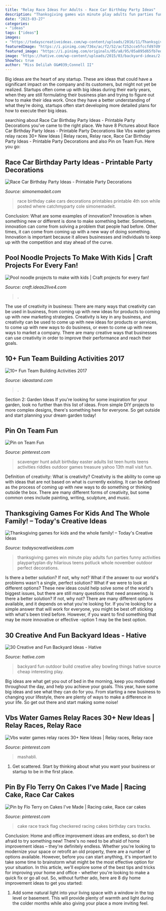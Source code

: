 ```yaml
---
title: "Relay Race Ideas For Adults - Race Car Birthday Party Ideas"
description: "Thanksgiving games win minute play adults fun parties funny activities playpartyplan diy hilarious teens potluck whole november outdoor perfect decorations"
date: "2023-03-27"
categories:
- "ideas"
tags: ["ideas"]
images:
- "https://todayscreativeideas.com/wp-content/uploads/2016/11/Thanksgiving-Minute-to-Win-It-Games.jpg"
featuredImage: "https://i.pinimg.com/736x/ac/f2/52/acf252cce5fccfd97d9f47a9f03d39bb--easter-scavenger-hunt-scavenger-hunt-list.jpg"
featured_image: "https://i.pinimg.com/originals/05/a8/95/05a895d65fb7eda47b3e823d010a074a.jpg"
image: "https://hative.com/wp-content/uploads/2015/03/backyard-ideas/2-build-an-outdoor-bowling-alley.jpg"
ShowToc: true
author: "Miss Delilah O&#039;Connell II"
---
```



Big ideas are the heart of any startup. These are ideas that could have a significant impact on the company and its customers, but might not yet be realized. Startups often come up with big ideas during their early years, when they are still formulating their business plan and trying to figure out how to make their idea work. Once they have a better understanding of what they’re doing, startups often start developing more detailed plans for how to execute their big ideas.

	

		
searching about Race Car Birthday Party Ideas - Printable Party Decorations you've came to the right place. We have 8 Pictures about Race Car Birthday Party Ideas - Printable Party Decorations like Vbs water games relay races 30+ New Ideas | Relay races, Relay race, Race Car Birthday Party Ideas - Printable Party Decorations and also Pin on Team Fun. Here you go:
		
    
## Race Car Birthday Party Ideas - Printable Party Decorations

<img loading=lazy src="https://www.simonemadeit.com/wp-content/uploads/2012/04/dsc00359.jpg" onerror="this.onerror=null;this.src='https://tse2.mm.bing.net/th?id=OIP.wRFJDnOorj1MOAjQju5xoQHaFj&amp;pid=15.1';" alt="Race Car Birthday Party Ideas - Printable Party Decorations">

_Source: simonemadeit.com_

>race birthday cake cars decorations printables printable 4th son while posted where catchmyparty cole simonemadeit. 

	

Conclusion: What are some examples of innovation?
Innovation is when something new or different is done to make something better. Sometimes, innovation can come from solving a problem that people had before. Other times, it can come from coming up with a new way of doing something. Innovation is important because it allows businesses and individuals to keep up with the competition and stay ahead of the curve.

    
## Pool Noodle Projects To Make With Kids | Craft Projects For Every Fan!

<img loading=lazy src="https://craft.ideas2live4.com/wp-content/uploads/sites/4/2015/05/Pool-Noodle-Projects-03.jpg" onerror="this.onerror=null;this.src='https://tse1.mm.bing.net/th?id=OIP.SqEaoI4z90y-FxGPSiMmBAHaLH&amp;pid=15.1';" alt="Pool noodle projects to make with kids | Craft projects for every fan!">

_Source: craft.ideas2live4.com_

>. 

	

The use of creativity in business: There are many ways that creativity can be used in business, from coming up with new ideas for products to coming up with new marketing strategies.
Creativity is key in any business, and creativity can be used to come up with new ideas for products or services, to come up with new ways to do business, or even to come up with new ways to market a company. There are many creative ways that businesses can use creativity in order to improve their performance and reach their goals.

    
## 10+ Fun Team Building Activities 2017

<img loading=lazy src="https://ideastand.com/wp-content/uploads/2017/08/8-team-building-activities-fun-thumb.jpg" onerror="this.onerror=null;this.src='https://tse1.mm.bing.net/th?id=OIP.HQw3wSVQuS7DAxjvO_nphQHaGL&amp;pid=15.1';" alt="10+ Fun Team Building Activities 2017">

_Source: ideastand.com_

>. 

	

Section 2: Garden Ideas
If you're looking for some inspiration for your garden, look no further than this list of ideas. From simple DIY projects to more complex designs, there's something here for everyone. So get outside and start planning your dream garden today!

    
## Pin On Team Fun

<img loading=lazy src="https://i.pinimg.com/736x/ac/f2/52/acf252cce5fccfd97d9f47a9f03d39bb--easter-scavenger-hunt-scavenger-hunt-list.jpg" onerror="this.onerror=null;this.src='https://tse4.mm.bing.net/th?id=OIP.cRLEOZvCb44HmRw33p-UigHaKd&amp;pid=15.1';" alt="Pin on Team Fun">

_Source: pinterest.com_

>scavenger hunt adult birthday easter adults list teen hunts teens activities riddles outdoor games treasure yahoo 13th mall visit fun. 

	

Definition of creativity: What is creativity?
Creativity is the ability to come up with ideas that are not based on what is currently existing. It can be defined as the process of coming up with new ways to do something or thinking outside the box. There are many different forms of creativity, but some common ones include painting, writing, sculpture, and music.

    
## Thanksgiving Games For Kids And The Whole Family! – Today&#039;s Creative Ideas

<img loading=lazy src="https://todayscreativeideas.com/wp-content/uploads/2016/11/Thanksgiving-Minute-to-Win-It-Games.jpg" onerror="this.onerror=null;this.src='https://tse1.mm.bing.net/th?id=OIP.UVitx-oDGVoj7XXaHbwhjAHaTM&amp;pid=15.1';" alt="Thanksgiving games for kids and the whole family! – Today&#039;s Creative Ideas">

_Source: todayscreativeideas.com_

>thanksgiving games win minute play adults fun parties funny activities playpartyplan diy hilarious teens potluck whole november outdoor perfect decorations. 

	

Is there a better solution? If not, why not?
What if the answer to our world's problems wasn't a single, perfect solution? What if we were to look at different options? These new ideas could help solve some of the world's biggest issues, but there are still many questions that need answering. Is there a better solution? If not, why not? There are many different options available, and it depends on what you're looking for. If you're looking for a simple answer that will work for everyone, you might be best off sticking with what's been tried before. However, if you want to find something that may be more innovative or effective -option 1 may be the best option.

    
## 30 Creative And Fun Backyard Ideas - Hative

<img loading=lazy src="https://hative.com/wp-content/uploads/2015/03/backyard-ideas/2-build-an-outdoor-bowling-alley.jpg" onerror="this.onerror=null;this.src='https://tse4.mm.bing.net/th?id=OIP.kR8Jks7YbIb4M5tyKYHcYQHaJS&amp;pid=15.1';" alt="30 Creative and Fun Backyard Ideas - Hative">

_Source: hative.com_

>backyard fun outdoor build creative alley bowling things hative source cheap interesting play. 

	

Big ideas are what get you out of bed in the morning, keep you motivated throughout the day, and help you achieve your goals. This year, have some big ideas and see what they can do for you. From starting a new business to changing your lifestyle, there are plenty of ways to make a difference in your life. So get out there and start making some noise!

    
## Vbs Water Games Relay Races 30+ New Ideas | Relay Races, Relay Race

<img loading=lazy src="https://i.pinimg.com/736x/2b/b2/ad/2bb2add955d085536bf8a077c8e7a96a.jpg" onerror="this.onerror=null;this.src='https://tse4.mm.bing.net/th?id=OIP.ArpniJtBhcPQ7qHBRWMmJgAAAA&amp;pid=15.1';" alt="Vbs water games relay races 30+ New Ideas | Relay races, Relay race">

_Source: pinterest.com_

>mashabli. 

	

1. Get scattered. Start by thinking about what you want your business or startup to be in the first place.

    
## Pin By Flo Terry On Cakes I&#039;ve Made | Racing Cake, Race Car Cakes

<img loading=lazy src="https://i.pinimg.com/originals/05/a8/95/05a895d65fb7eda47b3e823d010a074a.jpg" onerror="this.onerror=null;this.src='https://tse3.mm.bing.net/th?id=OIP.diNYYwMGC8R08XA86Ih4nwHaJ4&amp;pid=15.1';" alt="Pin by Flo Terry on Cakes I&#039;ve Made | Racing cake, Race car cakes">

_Source: pinterest.com_

>cake race track flag checkered racing cakes birthday cars tracks. 

	

Conclusion: Home and office improvement ideas are endless, so don't be afraid to try something new!
There's no need to be afraid of home improvement ideas – they're definitely endless. Whether you're looking to modernize your space or retrofit an old property, there are a number of options available. However, before you can start anything, it's important to take some time to brainstorm what might be the most effective option for your situation. In this article, we'll explore some of the best tips and tricks for improving your home and office - whether you're looking to make a quick fix or go all out. So, without further ado, here are 8 diy home improvement ideas to get you started: 
1) Add some natural light into your living space with a window in the top level or basement. This will provide plenty of warmth and light during the colder months while also giving your place a more inviting feel.

